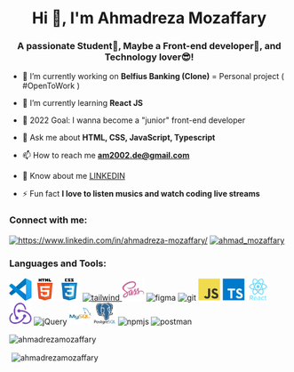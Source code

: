 <h1 align="center">Hi 👋, I'm Ahmadreza Mozaffary</h1>
<h3 align="center">A passionate Student🥳, Maybe a Front-end developer🤪, and Technology lover😎!</h3>

- 🔭 I’m currently working on **Belfius Banking (Clone)** = Personal project ( #OpenToWork )

- 🌱 I’m currently learning **React JS**

- 🥅 2022 Goal: I wanna become a "junior" front-end developer

- 💬 Ask me about **HTML, CSS, JavaScript, Typescript**

- 📫 How to reach me **am2002.de@gmail.com**

- 📄 Know about me [LINKEDIN](https://www.linkedin.com/in/ahmadreza-mozaffary/)

- ⚡ Fun fact **I love to listen musics and watch coding live streams**

<h3 align="left">Connect with me:</h3>
<p align="left">
<a href="https://linkedin.com/in/https://www.linkedin.com/in/ahmadreza-mozaffary/" target="blank"><img align="center" src="https://raw.githubusercontent.com/rahuldkjain/github-profile-readme-generator/master/src/images/icons/Social/linked-in-alt.svg" alt="https://www.linkedin.com/in/ahmadreza-mozaffary/" height="30" width="40" /></a>
<a href="https://instagram.com/ahmad_mozaffary" target="blank"><img align="center" src="https://raw.githubusercontent.com/rahuldkjain/github-profile-readme-generator/master/src/images/icons/Social/instagram.svg" alt="ahmad_mozaffary" height="30" width="40" /></a>
</p>
<h3 align="left">Languages and Tools:</h3>
 <p align="left">
    <!-- vscode -->
    <img
      src="https://raw.githubusercontent.com/github/explore/80688e429a7d4ef2fca1e82350fe8e3517d3494d/topics/visual-studio-code/visual-studio-code.png"
      alt="Visual Studio Code"
      width="40"
      height="40"
    />
    <!-- HTML -->
    <img
      src="https://raw.githubusercontent.com/devicons/devicon/master/icons/html5/html5-original-wordmark.svg"
      alt="html5"
      width="40"
      height="40"
    />
    <!-- CSS -->
    <img
      src="https://raw.githubusercontent.com/devicons/devicon/master/icons/css3/css3-original-wordmark.svg"
      alt="css3"
      width="40"
      height="40"
    />
    <!-- Tailwind CSS -->
    <a href="https://tailwindcss.com/" target="_blank" rel="noreferrer">
      <img
        src="https://www.vectorlogo.zone/logos/tailwindcss/tailwindcss-icon.svg"
        alt="tailwind"
        width="40"
        height="40"
      />
    </a>
    <!-- SASS -->
    <img
      src="https://raw.githubusercontent.com/devicons/devicon/master/icons/sass/sass-original.svg"
      alt="sass"
      width="40"
      height="40"
    />
    <!-- Figma -->
    <img
      src="https://www.vectorlogo.zone/logos/figma/figma-icon.svg"
      alt="figma"
      width="40"
      height="40"
    />
    <!-- Git -->
    <img
      src="https://www.vectorlogo.zone/logos/git-scm/git-scm-icon.svg"
      alt="git"
      width="40"
      height="40"
    />
    <!-- Javascript -->
    <img
      src="https://raw.githubusercontent.com/devicons/devicon/master/icons/javascript/javascript-original.svg"
      alt="javascript"
      width="40"
      height="40"
    />
    <!-- Typescript -->
    <img
      src="https://raw.githubusercontent.com/devicons/devicon/master/icons/typescript/typescript-original.svg"
      alt="typescript"
      width="40"
      height="40"
    />
    <!-- React -->
    <img
      src="https://raw.githubusercontent.com/devicons/devicon/master/icons/react/react-original-wordmark.svg"
      alt="react"
      width="40"
      height="40"
    />
    <!-- Redux -->
    <img
      src="https://raw.githubusercontent.com/devicons/devicon/master/icons/redux/redux-original.svg"
      alt="redux"
      width="40"
      height="40"
    />
    <!-- jQuery -->
    <img
      src="https://www.vectorlogo.zone/logos/jquery/jquery-vertical.svg"
      alt="jQuery"
      width="40"
      height="40"
    />
    <!-- MySQL -->
    <img
      src="https://raw.githubusercontent.com/devicons/devicon/master/icons/mysql/mysql-original-wordmark.svg"
      alt="mysql"
      width="40"
      height="40"
    />
    <!-- Postgres -->
    <img
      src="https://raw.githubusercontent.com/devicons/devicon/master/icons/postgresql/postgresql-original-wordmark.svg"
      alt="postgresql"
      width="40"
      height="40"
    />
    <!-- Node Package Manager (NPM) -->
    <img
      src="https://upload.wikimedia.org/wikipedia/commons/d/db/Npm-logo.svg"
      alt="npmjs"
      width="40"
      height="40"
    />
    <!-- Postman -->
    <img
      src="https://www.vectorlogo.zone/logos/getpostman/getpostman-icon.svg"
      alt="postman"
      width="40"
      height="40"
    />
  </p>


 <!-- Info -->
<p>
<img align="center" src="https://github-readme-stats.vercel.app/api/top-langs?username=ahmadrezamozaffary&show_icons=true&theme=radical&locale=en&layout=compact" alt="ahmadrezamozaffary" /></p>
<p>&nbsp;<img align="center" src="https://github-readme-stats.vercel.app/api?username=ahmadrezamozaffary&show_icons=true&theme=radical&locale=en" alt="ahmadrezamozaffary" />
</p>

